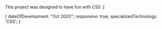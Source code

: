 <travelAgency>

This project was designed to have fun with CSS :]

{ dateOfDevelopment: "Oct 2020"; responsive: true; specializedTechnology: 'CSS'; }
